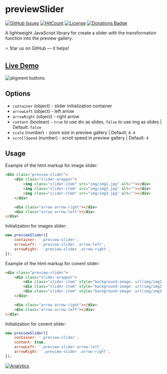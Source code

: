 # previewSlider

[![GitHub Issues](https://img.shields.io/badge/contributions-welcome-brightgreen.svg?style=flat)](https://github.com/alikinvv/previewSlider/issues)  [![HitCount](http://hits.dwyl.com/alikinvv/previewSlider.svg)](http://hits.dwyl.com/alikinvv/previewSlider)  [![License](https://img.shields.io/badge/license-MIT-blue.svg)](https://opensource.org/licenses/MIT)  [![Donations Badge](https://yourdonation.rocks/images/badge.svg)](https://www.paypal.me/alikinvv)

A lightweight JavaScript library for create a slider with the transformation function into the preview gallery.

:star: Star us on GitHub — it helps!

## [Live Demo](https://alikinvv.github.io/previewSlider/demo)

![aligment buttons](https://cdn.dribbble.com/users/1773016/screenshots/6080316/1.gif)

## Options
 - `container` (object) - slider initialization container 
 - `arrowLeft` (object) - left arrow
 - `arrowRight` (object) - right arrow
 - `content` (boolean) - `true` to use div as slides, `false` to use img as slides | Default: `false`
 - `scale` (number) - zoom size in preview gallery | Default: `0.4`
 - `scrollSpeed` (number) - scroll speed in preview gallery | Default: `4`

## Usage

Example of the html markup for image slider:

```html
<div class="preview-slider">
    <div class="slider-wrapper">
        <img class="slider-item" src="img/img1.jpg" alt=""></div>
        <img class="slider-item" src="img/img2.jpg" alt=""></div>
        <img class="slider-item" src="img/img3.jpg" alt=""></div>
    </div>

    <div class="arrow arrow-right"></div>
    <div class="arrow arrow-left"></div>
</div>
```

Initialization for images slider:

```js
new previewSlider({
    container: '.preview-slider',
    arrowLeft: '.preview-slider .arrow-left',
    arrowRight: '.preview-slider .arrow-right',
});
```

Example of the html markup for conent slider:

```html
<div class="preview-slider">
    <div class="slider-wrapper">
        <div class="slider-item" style="background-image: url(img/img1.jpg)"></div>
        <div class="slider-item" style="background-image: url(img/img2.jpg)"></div>
        <div class="slider-item" style="background-image: url(img/img3.jpg)"></div>
    </div>

    <div class="arrow arrow-right"></div>
    <div class="arrow arrow-left"></div>
</div>
```

Initialization for conent slider:

```js
new previewSlider({
    container: '.preview-slider',
    content: true,
    arrowLeft: '.preview-slider arrow-left',
    arrowRight: '.preview-slider .arrow-right',
});
```


[![Analytics](https://ga-beacon.appspot.com/UA-31485994-5/previewSlider-repo)](https://github.com/alikinvv/previewSlider)

